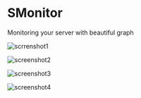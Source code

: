 # SMonitor
Monitoring your server with beautiful graph

![scrrenshot1](https://i.imgur.com/zgGOaQE.jpg)

![screenshot2](https://i.imgur.com/aOZtvxH.jpg)

![screenshot3](https://i.imgur.com/OiMAHHT.jpg)

![screenshot4](https://i.imgur.com/uqBqLAd.jpg)
